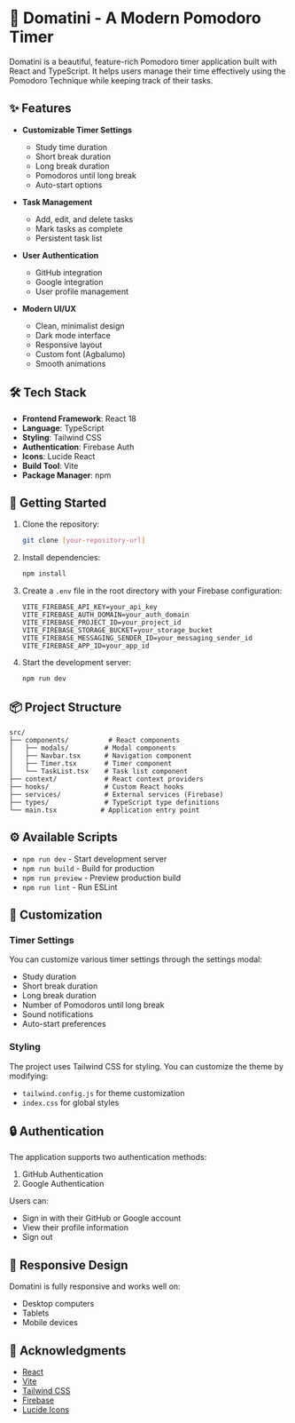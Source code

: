 # 🍅 Domatini - A Modern Pomodoro Timer

Domatini is a beautiful, feature-rich Pomodoro timer application built with React and TypeScript. It helps users manage their time effectively using the Pomodoro Technique while keeping track of their tasks.

## ✨ Features

- **Customizable Timer Settings**
  - Study time duration
  - Short break duration
  - Long break duration
  - Pomodoros until long break
  - Auto-start options

- **Task Management**
  - Add, edit, and delete tasks
  - Mark tasks as complete
  - Persistent task list

- **User Authentication**
  - GitHub integration
  - Google integration
  - User profile management

- **Modern UI/UX**
  - Clean, minimalist design
  - Dark mode interface
  - Responsive layout
  - Custom font (Agbalumo)
  - Smooth animations

## 🛠️ Tech Stack

- **Frontend Framework**: React 18
- **Language**: TypeScript
- **Styling**: Tailwind CSS
- **Authentication**: Firebase Auth
- **Icons**: Lucide React
- **Build Tool**: Vite
- **Package Manager**: npm

## 🚀 Getting Started

1. Clone the repository:
   ```bash
   git clone [your-repository-url]
   ```

2. Install dependencies:
   ```bash
   npm install
   ```

3. Create a `.env` file in the root directory with your Firebase configuration:
   ```env
   VITE_FIREBASE_API_KEY=your_api_key
   VITE_FIREBASE_AUTH_DOMAIN=your_auth_domain
   VITE_FIREBASE_PROJECT_ID=your_project_id
   VITE_FIREBASE_STORAGE_BUCKET=your_storage_bucket
   VITE_FIREBASE_MESSAGING_SENDER_ID=your_messaging_sender_id
   VITE_FIREBASE_APP_ID=your_app_id
   ```

4. Start the development server:
   ```bash
   npm run dev
   ```

## 📦 Project Structure

```
src/
├── components/          # React components
│   ├── modals/         # Modal components
│   ├── Navbar.tsx      # Navigation component
│   ├── Timer.tsx       # Timer component
│   └── TaskList.tsx    # Task list component
├── context/            # React context providers
├── hooks/              # Custom React hooks
├── services/           # External services (Firebase)
├── types/              # TypeScript type definitions
└── main.tsx           # Application entry point
```

## ⚙️ Available Scripts

- `npm run dev` - Start development server
- `npm run build` - Build for production
- `npm run preview` - Preview production build
- `npm run lint` - Run ESLint

## 🎨 Customization

### Timer Settings
You can customize various timer settings through the settings modal:
- Study duration
- Short break duration
- Long break duration
- Number of Pomodoros until long break
- Sound notifications
- Auto-start preferences

### Styling
The project uses Tailwind CSS for styling. You can customize the theme by modifying:
- `tailwind.config.js` for theme customization
- `index.css` for global styles

## 🔒 Authentication

The application supports two authentication methods:
1. GitHub Authentication
2. Google Authentication

Users can:
- Sign in with their GitHub or Google account
- View their profile information
- Sign out

## 📱 Responsive Design

Domatini is fully responsive and works well on:
- Desktop computers
- Tablets
- Mobile devices

## 🙏 Acknowledgments

- [React](https://reactjs.org/)
- [Vite](https://vitejs.dev/)
- [Tailwind CSS](https://tailwindcss.com/)
- [Firebase](https://firebase.google.com/)
- [Lucide Icons](https://lucide.dev/)